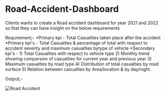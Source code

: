 # Road-Accident-Dashboard
Clients wants to create a Road accident dashboard for year 2021 and 2022 so that they can have insight on the below requirements

Requirement;-
*Primary kpi - Total Casualties taken place after the accident
*Primary kpi's - Total Casualties & percentage of total with respect to accident severity and maximum casualties bytype of vehicle
*Secondary kpi's - 1) Total Casualties with respect to vehicle type
2) Monthly trend showing comparsion of casualties for current year and previous year
3) Maximum casualties by road type
4) Distribution of total casualties by road surface
5) Relation between casualties by Area/location & by day/night.

Output;-

![Road Accident](https://github.com/Santhana98/Road-Accident-Dashboard/assets/129987602/f1852212-9fce-4eee-86e6-b544ebb15486)

